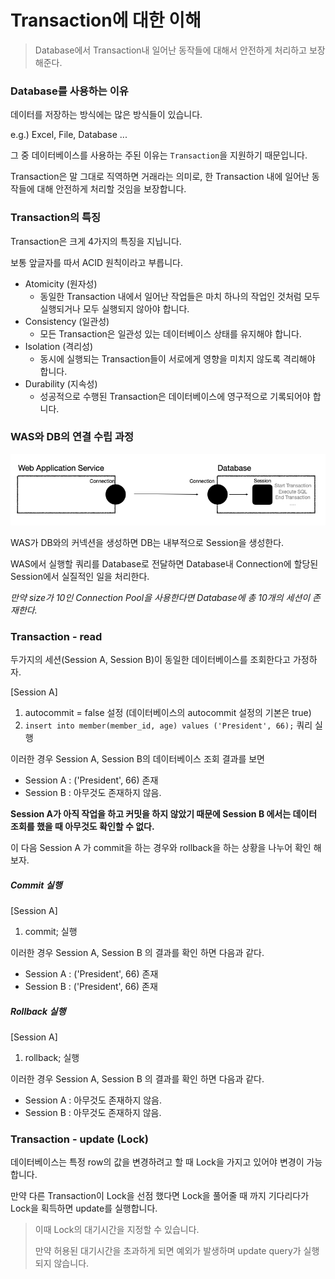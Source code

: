 # Transaction에 대한 이해

> Database에서 Transaction내 일어난 동작들에 대해서 안전하게 처리하고 보장해준다. 



### Database를 사용하는 이유

데이터를 저장하는 방식에는 많은 방식들이 있습니다. 

e.g.) Excel, File, Database ... 

그 중 데이터베이스를 사용하는 주된 이유는 `Transaction`을 지원하기 때문입니다. 

Transaction은 말 그대로 직역하면 거래라는 의미로, 한 Transaction 내에 일어난 동작들에 대해 안전하게 처리할 것임을 보장합니다. 

### Transaction의 특징 

Transaction은 크게 4가지의 특징을 지닙니다. 

보통 앞글자를 따서 ACID 원칙이라고 부릅니다. 

- Atomicity (원자성)
  - 동일한 Transaction 내에서 일어난 작업들은 마치 하나의 작업인 것처럼 모두 실행되거나 모두 실행되지 않아야 합니다. 
- Consistency (일관성)
  - 모든 Transaction은 일관성 있는 데이터베이스 상태를 유지해야 합니다. 
- Isolation (격리성)
  - 동시에 실행되는 Transaction들이 서로에게 영향을 미치지 않도록 격리해야 합니다. 
- Durability (지속성)
  - 성공적으로 수행된 Transaction은 데이터베이스에 영구적으로 기록되어야 합니다. 



### WAS와 DB의 연결 수립 과정 

![Transaction-1](../images/database/Transaction-1.png)

WAS가 DB와의 커넥션을 생성하면 DB는 내부적으로 Session을 생성한다.

WAS에서 실행할 쿼리를 Database로 전달하면 Database내 Connection에 할당된 Session에서 실질적인 일을 처리한다.

*만약 size가 10인 Connection Pool을 사용한다면 Database에 총 10개의 세션이 존재한다.*



### Transaction - read 

두가지의 세션(Session A, Session B)이 동일한 데이터베이스를 조회한다고 가정하자. 

[Session A]

1. autocommit = false 설정  (데이터베이스의 autocommit 설정의 기본은 true)
2. `insert into member(member_id, age) values ('President', 66);` 쿼리 실행 

이러한 경우 Session A, Session B의 데이터베이스 조회 결과를 보면  

- Session A  : ('President', 66)  존재
- Session B : 아무것도 존재하지 않음. 

**Session A가 아직 작업을 하고 커밋을 하지 않았기 때문에 Session B 에서는 데이터 조회를 했을 때 아무것도 확인할 수 없다.** 

이 다음 Session A 가 commit을 하는 경우와 rollback을 하는 상황을 나누어 확인 해 보자. 

##### Commit 실행 

[Session A]

1. commit; 실행 

이러한 경우 Session A, Session B 의 결과를 확인 하면 다음과 같다. 

- Session A  : ('President', 66)  존재
- Session B : ('President', 66)  존재

##### Rollback 실행 

[Session A]

1. rollback; 실행 

이러한 경우 Session A, Session B 의 결과를 확인 하면 다음과 같다. 

- Session A  : 아무것도 존재하지 않음.
- Session B : 아무것도 존재하지 않음.



### Transaction - update (Lock)

데이터베이스는 특정 row의 값을 변경하려고 할 때 Lock을 가지고 있어야 변경이 가능합니다. 

만약 다른 Transaction이 Lock을 선점 했다면 Lock을 풀어줄 때 까지 기다리다가 Lock을 획득하면 update를 실행합니다. 

> 이때 Lock의 대기시간을 지정할 수 있습니다. 
>
> 만약 허용된 대기시간을 초과하게 되면 예외가 발생하며 update query가 실행되지 않습니다. 